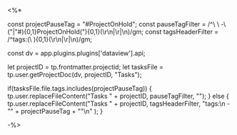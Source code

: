<%*

const projectPauseTag = "#ProjectOnHold";
const pauseTagFilter = /^\ \ \-\ ("|"#){0,1}ProjectOnHold("){0,1}(\r\n|\r|\n)/gm;
const tagsHeaderFilter = /^tags\:(\ ){0,1}(\r\n|\r|\n)/gm;

const dv = app.plugins.plugins['dataview'].api;

let projectID = tp.frontmatter.projectid;
let tasksFile = tp.user.getProjectDoc(dv, projectID, "Tasks");

if(tasksFile.file.tags.includes(projectPauseTag)) {
	tp.user.replaceFileContent("Tasks " + projectID, pauseTagFilter, "");
} else {
	tp.user.replaceFileContent("Tasks " + projectID,
		tagsHeaderFilter,
		"tags:\n  - \"" + projectPauseTag + "\"\n"
	);
}

-%>